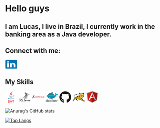 # Hello guys

## I am Lucas, I live in Brazil, I currently work in the banking area as a Java developer.

## Connect with me:
<a href="https://www.linkedin.com/in/lucas-lopes-2b3268138/" target="_blank">
  <img align="center" alt="Lukas-Linkedin" height="30" width="40" src="https://raw.githubusercontent.com/devicons/devicon/master/icons/linkedin/linkedin-original.svg"
       style="max-width:100%;">
 </a>

## My Skills
<img src="https://raw.githubusercontent.com/devicons/devicon/master/icons/java/java-original-wordmark.svg" alt="java" width="40" height="40"  style="max-width:100%;"></img>
<img src="https://raw.githubusercontent.com/devicons/devicon/master/icons/microsoftsqlserver/microsoftsqlserver-plain-wordmark.svg" alt="microsoftsqlserver" width="40" height="40"  style="max-width:100%;"></img>
<img src="https://raw.githubusercontent.com/devicons/devicon/master/icons/apache/apache-original-wordmark.svg" alt="apache" width="40" height="40"  style="max-width:100%;"></img>
<img src="https://raw.githubusercontent.com/devicons/devicon/master/icons/docker/docker-original-wordmark.svg" alt="docker" width="40" height="40"  style="max-width:100%;"></img>
<img src="https://raw.githubusercontent.com/devicons/devicon/master/icons/github/github-original.svg" alt="github" width="40" height="40"  style="max-width:100%;"></img>
 <img src="https://raw.githubusercontent.com/devicons/devicon/master/icons/tomcat/tomcat-original.svg" alt="github" width="40" height="40"  style="max-width:100%;"></img>
 <img src="https://raw.githubusercontent.com/devicons/devicon/master/icons/angularjs/angularjs-original.svg" alt="github" width="40" height="40"  style="max-width:100%;"></img>

![Anurag's GitHub stats](https://github-readme-stats.vercel.app/api?username=LucasLopes777&show_icons=true&theme=merko)

[![Top Langs](https://github-readme-stats.vercel.app/api/top-langs/?username=LucasLopes777)](https://github.com/LucasLopes777/github-readme-stats)


